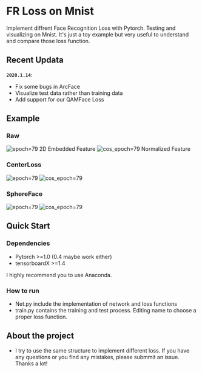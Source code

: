 
# FR Loss on Mnist
Implement diffrent Face Recognition Loss with Pytorch. Testing and visualizing on Mnist. It's just a toy example but very useful to understand and compare those loss function.

## Recent Updata
**`2020.1.14`**: 
- Fix some bugs in ArcFace
- Visualize test data rather than training data
- Add support for our QAMFace Loss

## Example
### Raw 
![epoch=79](https://i.loli.net/2019/05/01/5cc9a6708ab78.jpg)
2D Embedded Feature
![cos_epoch=79](https://i.loli.net/2019/05/01/5cc9a64be699e.jpg)
Normalized Feature
### CenterLoss 
![epoch=79](https://i.loli.net/2019/05/01/5cc9aae8d3bf0.jpg)
![cos_epoch=79](https://i.loli.net/2019/05/01/5cc9aacec1233.jpg)
### SphereFace
![epoch=79](https://i.loli.net/2019/05/01/5cc9ad3b57fc1.jpg)
![cos_epoch=79](https://i.loli.net/2019/05/01/5cc9ad54262e6.jpg)


## Quick Start
### Dependencies
- Pytorch >=1.0 (0.4 maybe work either)
- tensorboardX >=1.4

I highly recommend you to use Anaconda.
### How to run
- Net.py include the implementation of network and loss functions
- train.py contains the training and test process. Editing name to choose a proper loss function.

## About the project
- I try to use the same structure to implement different loss. If you have any questions or you find any mistakes, please submmit an issue. Thanks a lot!

